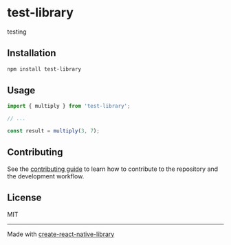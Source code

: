 # test-library

testing

## Installation

```sh
npm install test-library
```

## Usage


```js
import { multiply } from 'test-library';

// ...

const result = multiply(3, 7);
```


## Contributing

See the [contributing guide](CONTRIBUTING.md) to learn how to contribute to the repository and the development workflow.

## License

MIT

---

Made with [create-react-native-library](https://github.com/callstack/react-native-builder-bob)

